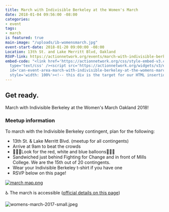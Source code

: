 ```yaml
---
title: March with Indivisible Berkeley at the Women's March
date: 2018-01-04 09:56:00 -08:00
categories:
- event
tags:
- march
is featured: true
main-image: "/uploads/ib-womensmarch.jpg"
event-start-date: 2018-01-20 09:00:00 -08:00
Location: 13th St. and Lake Merritt Blvd, Oakland
RSVP-link: https://actionnetwork.org/events/march-with-indivisible-berkeley-at-the-womens-march-in-oakland?source=direct_link&
embed-code: "<link href='https://actionnetwork.org/css/style-embed-v3.css' rel='stylesheet'
  type='text/css' /><script src='https://actionnetwork.org/widgets/v3/event/march-with-indivisible-berkeley-at-the-womens-march-in-oakland?format=js&source=widget'></script><div
  id='can-event-area-march-with-indivisible-berkeley-at-the-womens-march-in-oakland'
  style='width: 100%'><!-- this div is the target for our HTML insertion --></div>"
---
```


## Get ready.


March with Indivisible Berkeley at the Women's March Oakland 2018!

### Meetup information

To march with the Indivisible Berkeley contingent, plan for the following:

- 13th St. & Lake Merritt Blvd. (meetup for all contingents)
- Arrive at 9am to beat the crowds
- 🎈🎈🎈Look for the red, white and blue balloons🎈🎈🎈
- Sandwiched just behind Fighting for Change and in front of Mills College. We are the 15th out of 20 contingents.
- Wear your Indivisible Berkeley t-shirt if you have one
- RSVP below on this page!

[![march map.png](/uploads/march%20map.png)](http://indivisibleberkeley.org/uploads/march%20map.png)

♿ The march is accessible ([official details on this page](https://womensmarchoakland.org/about-the-march/))

![womens-march-2017-small.jpeg](/uploads/womens-march-2017-small.jpeg)